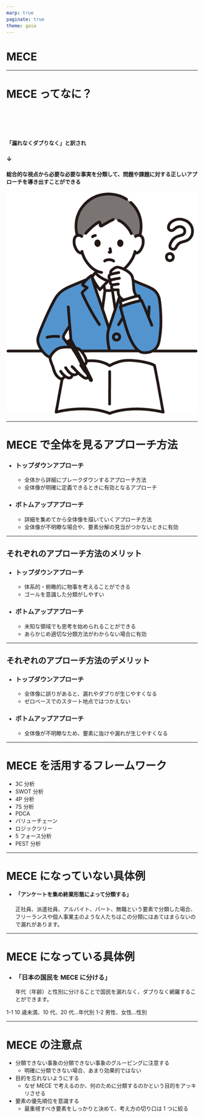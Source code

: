 ```yaml
---
marp: true
paginate: true
theme: gaia
---
```


<!-- _class: lead -->

# MECE

---

# MECE ってなに？

<div style="margin-top: 100px;"></div>

#### 「漏れなくダブりなく」と訳され

### ↓

#### 総合的な視点から必要な必要な事実を分類して、問題や課題に対する正しいアプローチを導き出すことができる

![bg fit right:30%](../assets/img/11100_color.png)

---

# MECE で全体を見るアプローチ方法

- ### トップダウンアプローチ
  - 全体から詳細にブレークダウンするアプローチ方法
  - 全体像が明確に定義できるときに有効となるアプローチ
- ### ボトムアップアプローチ
  - 詳細を集めてから全体像を描いていくアプローチ方法
  - 全体像が不明瞭な場合や、要素分解の見当がつかないときに有効

---

## それぞれのアプローチ方法のメリット

- ### トップダウンアプローチ
  - 体系的・俯瞰的に物事を考えることができる
  - ゴールを意識した分類がしやすい
- ### ボトムアップアプローチ
  - 未知な領域でも思考を始められることができる
  - あらかじめ適切な分類方法がわからない場合に有効

---

## それぞれのアプローチ方法のデメリット

- ### トップダウンアプローチ
  - 全体像に誤りがあると、漏れやダブりが生じやすくなる
  - ゼロベースでのスタート地点ではつかえない
- ### ボトムアップアプローチ
  - 全体像が不明瞭なため、要素に抜けや漏れが生じやすくなる

---

# MECE を活用するフレームワーク

- 3C 分析
- SWOT 分析
- 4P 分析
- 7S 分析
- PDCA
- バリューチェーン
- ロジックツリー
- 5 フォース分析
- PEST 分析

---

# MECE になっていない具体例

- #### 「アンケートを集め終業形態によって分類する」
  正社員、派遣社員、アルバイト、パート、無職という要素で分類した場合、フリーランスや個人事業主のような人たちはこの分類にはあてはまらないので漏れがあります。

---

# MECE になっている具体例

- ### 「日本の国民を MECE に分ける」
  年代（年齢）と性別に分けることで国民を漏れなく、ダブりなく網羅することができます。

1-1 10 歳未満、10 代、20 代...年代別
1-2 男性、女性...性別

---

# MECE の注意点

- 分類できない事象の分類できない事象のグルーピングに注意する
  - 明確に分類できない場合、あまり効果的ではない
- 目的を忘れないようにする
  - なぜ MECE で考えるのか、何のために分類するのかという目的をアッキリさせる
- 要素の優先順位を意識する
  - 最重視すべき要素をしっかりと決めて、考え方の切り口は 1 つに絞る
